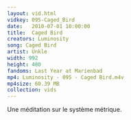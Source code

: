 ```yaml
---
layout: vid.html
vidkey: 095-Caged_Bird
date:   2010-07-01 10:00:00
title:  Caged Bird
creators: Luminosity
song: Caged Bird
artist: Unkle
width: 992
height: 480
fandoms: Last Year at Marienbad
mp4: Luminosity - 095 - Caged Bird.m4v
mp4size: 60.39 MB
collection: vids
---
```


  <div>
  Une méditation sur le système métrique.
  </div>
  